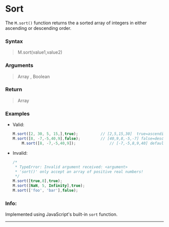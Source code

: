 # Sort </br>  
The ``` M.sort() ``` function returns the a sorted array of integers in either ascending or descending order.  

### Syntax  
> M.sort(value1,value2)  

### Arguments  
> Array <Number>, Boolean  
	
### Return  
> Array <Number>  
	
### Examples  
- Valid:  
	```js
	M.sort([2, 30, 5, 15,],true);          // [2,5,15,30]  true=ascending order  
	M.sort([8, -7,-5,40,9],false);         // [40,9,8,-5,-7] false=descending order
        M.sort([8, -7,-5,40,9]);               // [-7,-5,8,9,40] default=ascending order  
	```  
- Invalid:  
	```js
	/*
	 * TypeError: Invalid argument received: <argument>
	 * 'sort()' only accept an array of positive real numbers!
	 */
	M.sort([true,8],true);
	M.sort([NaN, 5, Infinity],true);
	M.sort(['foo', 'bar'],false);
	```

### Info:
Implemented using JavaScript's built-in `sort` function.

------




